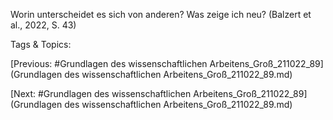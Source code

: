 Worin 
unterscheidet es 
sich von anderen? 
Was zeige ich neu?
(Balzert et al., 2022, S. 43)

   Tags & Topics:
   

[Previous: #Grundlagen des wissenschaftlichen Arbeitens_Groß_211022_89](Grundlagen des wissenschaftlichen Arbeitens_Groß_211022_89.md)

[Next: #Grundlagen des wissenschaftlichen Arbeitens_Groß_211022_89](Grundlagen des wissenschaftlichen Arbeitens_Groß_211022_89.md)